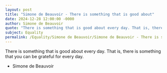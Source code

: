 ```yaml
---
layout: post
title: "Simone de Beauvoir - There is something that is good about"
date: 2024-12-28 12:00:00 -0000
author: Simone de Beauvoir
quote: "There is something that is good about every day. That is, there is something that you can be grateful for every day."
subject: Equality
permalink: /Equality/Simone de Beauvoir/Simone de Beauvoir - There is something that is good about
---
```


There is something that is good about every day. That is, there is something that you can be grateful for every day.

- Simone de Beauvoir
